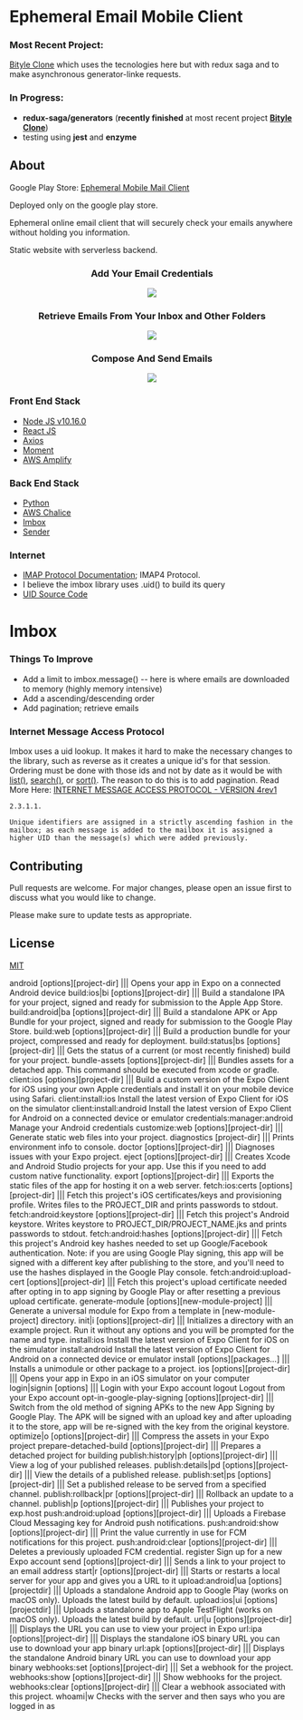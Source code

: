# Ephemeral Email Mobile Client

### Most Recent Project:

[Bityle Clone](https://github.com/jakec888/bitly-clone) which uses the tecnologies here but with redux saga and to make asynchronous generator-linke requests.

### In Progress:

- **redux-saga/generators** (**recently finished** at most recent project **[Bityle Clone](https://github.com/jakec888/bitly-clone)**)
- testing using **jest** and **enzyme**

## About

Google Play Store: [Ephemeral Mobile Mail Client](https://play.google.com/store/apps/details?id=com.jakec888.ephemeral_mobile_mail_client_android)

Deployed only on the google play store.

Ephemeral online email client that will securely check your emails anywhere without holding you information.

Static website with serverless backend.

<center><h3>Add Your Email Credentials</h3></center>
<p align="center">
<img src="credentials.gif" />
</p>

<center><h3>Retrieve Emails From Your Inbox and Other Folders</h3></center>
<p align="center">
<img src="folder-and-view-email.gif" />
</p>

<center><h3>Compose And Send Emails</h3></center>
<p align="center">
<img src="compose-email.gif" />
</p>

### Front End Stack

- [Node JS v10.16.0](v10.16.0)
- [React JS](https://reactjs.org/)
- [Axios](https://github.com/axios/axios)
- [Moment](https://momentjs.com/)
- [AWS Amplify](https://aws-amplify.github.io/)

### Back End Stack

- [Python](https://www.python.org/)
- [AWS Chalice](https://chalice.readthedocs.io/en/latest/)
- [Imbox](https://github.com/martinrusev/imbox)
- [Sender](https://sender.readthedocs.io/)

### Internet

- [IMAP Protocol Documentation](http://www.networksorcery.com/enp/protocol/imap.htm); IMAP4 Protocol.
- I believe the imbox library uses .uid() to build its query
- [UID Source Code](https://github.com/python/cpython/blob/3.7/Lib/imaplib.py#L862)

# Imbox

### Things To Improve

- Add a limit to imbox.message()
  -- here is where emails are downloaded to memory (highly memory intensive)
- Add a ascending/descending order
- Add pagination; retrieve emails

### Internet Message Access Protocol

Imbox uses a uid lookup. It makes it hard to make the necessary changes to the library, such as reverse as it creates a unique id's for that session. Ordering must be done with those ids and not by date as it would be with [list()](https://docs.python.org/3/library/imaplib.html#imaplib.IMAP4.list), [search()](https://docs.python.org/3/library/imaplib.html#imaplib.IMAP4.search), or [sort()](https://docs.python.org/3/library/imaplib.html#imaplib.IMAP4.sort). The reason to do this is to add pagination. Read More Here: [INTERNET MESSAGE ACCESS PROTOCOL - VERSION 4rev1](http://www.networksorcery.com/enp/rfc/rfc3501.txt)

```
2.3.1.1.

Unique identifiers are assigned in a strictly ascending fashion in the mailbox; as each message is added to the mailbox it is assigned a higher UID than the message(s) which were added previously.
```

## Contributing

Pull requests are welcome. For major changes, please open an issue first to discuss what you would like to change.

Please make sure to update tests as appropriate.

## License

[MIT](https://choosealicense.com/licenses/mit/)

android [options][project-dir] ||| Opens your app in Expo on a connected Android device
build:ios|bi [options][project-dir] ||| Build a standalone IPA for your project, signed and ready for submission to the Apple App Store.
build:android|ba [options][project-dir] ||| Build a standalone APK or App Bundle for your project, signed and ready for submission to the Google Play Store.
build:web [options][project-dir] ||| Build a production bundle for your project, compressed and ready for deployment.
build:status|bs [options][project-dir] ||| Gets the status of a current (or most recently finished) build for your project.
bundle-assets [options][project-dir] ||| Bundles assets for a detached app. This command should be executed from xcode or gradle.
client:ios [options][project-dir] ||| Build a custom version of the Expo Client for iOS using your own Apple credentials and install it on your mobile device using Safari.
client:install:ios Install the latest version of Expo Client for iOS on the simulator
client:install:android Install the latest version of Expo Client for Android on a connected device or emulator
credentials:manager:android Manage your Android credentials
customize:web [options][project-dir] ||| Generate static web files into your project.
diagnostics [project-dir] ||| Prints environment info to console.
doctor [options][project-dir] ||| Diagnoses issues with your Expo project.
eject [options][project-dir] ||| Creates Xcode and Android Studio projects for your app. Use this if you need to add custom native functionality.
export [options][project-dir] ||| Exports the static files of the app for hosting it on a web server.
fetch:ios:certs [options][project-dir] ||| Fetch this project's iOS certificates/keys and provisioning profile. Writes files to the PROJECT_DIR and prints passwords to stdout.
fetch:android:keystore [options][project-dir] ||| Fetch this project's Android keystore. Writes keystore to PROJECT_DIR/PROJECT_NAME.jks and prints passwords to stdout.
fetch:android:hashes [options][project-dir] ||| Fetch this project's Android key hashes needed to set up Google/Facebook authentication. Note: if you are using Google Play signing, this app will be signed with a different key after publishing to the store, and you'll need to use the hashes displayed in the Google Play console.
fetch:android:upload-cert [options][project-dir] ||| Fetch this project's upload certificate needed after opting in to app signing by Google Play or after resetting a previous upload certificate.
generate-module [options][new-module-project] ||| Generate a universal module for Expo from a template in [new-module-project] directory.
init|i [options][project-dir] ||| Initializes a directory with an example project. Run it without any options and you will be prompted for the name and type.
install:ios Install the latest version of Expo Client for iOS on the simulator
install:android Install the latest version of Expo Client for Android on a connected device or emulator
install [options][packages...] ||| Installs a unimodule or other package to a project.
ios [options][project-dir] ||| Opens your app in Expo in an iOS simulator on your computer
login|signin [options] ||| Login with your Expo account
logout Logout from your Expo account
opt-in-google-play-signing [options][project-dir] ||| Switch from the old method of signing APKs to the new App Signing by Google Play. The APK will be signed with an upload key and after uploading it to the store, app will be re-signed with the key from the original keystore.
optimize|o [options][project-dir] ||| Compress the assets in your Expo project
prepare-detached-build [options][project-dir] ||| Prepares a detached project for building
publish:history|ph [options][project-dir] ||| View a log of your published releases.
publish:details|pd [options][project-dir] ||| View the details of a published release.
publish:set|ps [options][project-dir] ||| Set a published release to be served from a specified channel.
publish:rollback|pr [options][project-dir] ||| Rollback an update to a channel.
publish|p [options][project-dir] ||| Publishes your project to exp.host
push:android:upload [options][project-dir] ||| Uploads a Firebase Cloud Messaging key for Android push notifications.
push:android:show [options][project-dir] ||| Print the value currently in use for FCM notifications for this project.
push:android:clear [options][project-dir] ||| Deletes a previously uploaded FCM credential.
register Sign up for a new Expo account
send [options][project-dir] ||| Sends a link to your project to an email address
start|r [options][project-dir] ||| Starts or restarts a local server for your app and gives you a URL to it
upload:android|ua [options][projectdir] ||| Uploads a standalone Android app to Google Play (works on macOS only). Uploads the latest build by default.
upload:ios|ui [options][projectdir] ||| Uploads a standalone app to Apple TestFlight (works on macOS only). Uploads the latest build by default.
url|u [options][project-dir] ||| Displays the URL you can use to view your project in Expo
url:ipa [options][project-dir] ||| Displays the standalone iOS binary URL you can use to download your app binary
url:apk [options][project-dir] ||| Displays the standalone Android binary URL you can use to download your app binary
webhooks:set [options][project-dir] ||| Set a webhook for the project.
webhooks:show [options][project-dir] ||| Show webhooks for the project.
webhooks:clear [options][project-dir] ||| Clear a webhook associated with this project.
whoami|w Checks with the server and then says who you are logged in as
